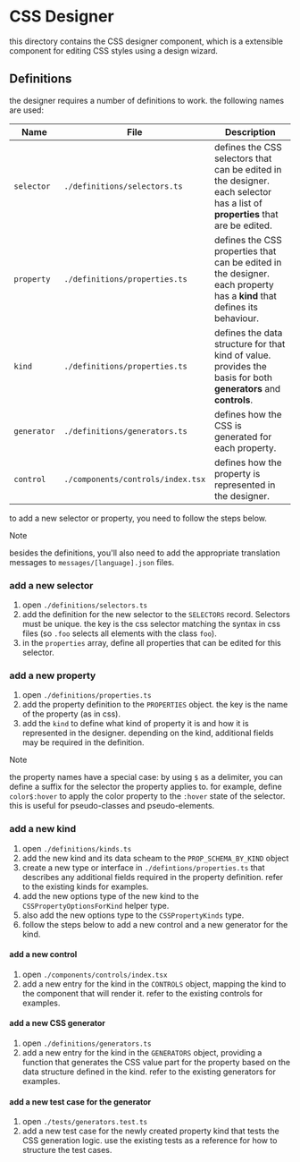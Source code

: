 # CSS Designer

this directory contains the CSS designer component, which is a extensible component for editing CSS styles using a design wizard.

## Definitions

the designer requires a number of definitions to work.
the following names are used:

| Name        | File                              | Description                                                                                                                  |
| ----------- | --------------------------------- | ---------------------------------------------------------------------------------------------------------------------------- |
| `selector`  | `./definitions/selectors.ts`      | defines the CSS selectors that can be edited in the designer. each selector has a list of **properties** that are be edited. |
| `property`  | `./definitions/properties.ts`     | defines the CSS properties that can be edited in the designer. each property has a **kind** that defines its behaviour.      |
| `kind`      | `./definitions/properties.ts`     | defines the data structure for that kind of value. provides the basis for both **generators** and **controls**.              |
| `generator` | `./definitions/generators.ts`     | defines how the CSS is generated for each property.                                                                          |
| `control`   | `./components/controls/index.tsx` | defines how the property is represented in the designer.                                                                     |

to add a new selector or property, you need to follow the steps below.

> [!NOTE]
> besides the definitions, you'll also need to add the appropriate translation messages to `messages/[language].json` files.

### add a new selector

1. open `./definitions/selectors.ts`
2. add the definition for the new selector to the `SELECTORS` record. Selectors must be unique. the key is the css selector matching the syntax in css files (so `.foo` selects all elements with the class `foo`).
3. in the `properties` array, define all properties that can be edited for this selector.

### add a new property

1. open `./definitions/properties.ts`
2. add the property definition to the `PROPERTIES` object. the key is the name of the property (as in css).
3. add the `kind` to define what kind of property it is and how it is represented in the designer. depending on the kind, additional fields may be required in the definition.

> [!NOTE]
> the property names have a special case: by using `$` as a delimiter, you can define a suffix for the selector the property applies to. for example, define `color$:hover` to apply the color property to the `:hover` state of the selector. this is useful for pseudo-classes and pseudo-elements.

### add a new kind

1. open `./definitions/kinds.ts`
2. add the new kind and its data scheam to the `PROP_SCHEMA_BY_KIND` object
3. create a new type or interface in `./defintions/properties.ts` that describes any additional fields required in the property definition. refer to the existing kinds for examples.
4. add the new options type of the new kind to the `CSSPropertyOptionsForKind` helper type.
5. also add the new options type to the `CSSPropertyKinds` type.
6. follow the steps below to add a new control and a new generator for the kind.

#### add a new control

1. open `./components/controls/index.tsx`
2. add a new entry for the kind in the `CONTROLS` object, mapping the kind to the component that will render it. refer to the existing controls for examples.

#### add a new CSS generator

1. open `./definitions/generators.ts`
2. add a new entry for the kind in the `GENERATORS` object, providing a function that generates the CSS value part for the property based on the data structure defined in the kind. refer to the existing generators for examples.

#### add a new test case for the generator

1. open `./tests/generators.test.ts`
2. add a new test case for the newly created property kind that tests the CSS generation logic. use the existing tests as a reference for how to structure the test cases.
